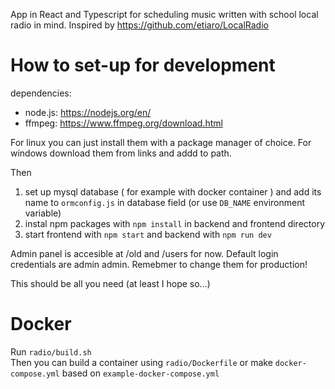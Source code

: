 App in React and Typescript for scheduling music written with school local radio in mind.
Inspired by https://github.com/etiaro/LocalRadio

# How to set-up for development
dependencies:  
+ node.js: https://nodejs.org/en/  
+ ffmpeg: https://www.ffmpeg.org/download.html 

For linux you can just install them with a package manager of choice.
For windows download them from links and addd to path.
 
Then
1. set up mysql database ( for example with docker container ) and add its name to `ormconfig.js` in database field (or use `DB_NAME` environment variable)
1. instal npm packages with `npm install` in backend and frontend directory
1. start frontend with `npm start` and backend with `npm run dev`

Admin panel is accesible at /old and /users for now.
Default login credentials are admin admin. Remebmer to change them for production!

This should be all you need (at least I hope so...)

# Docker
Run `radio/build.sh`\
Then you can build a container using `radio/Dockerfile`
or make `docker-compose.yml` based on `example-docker-compose.yml`
